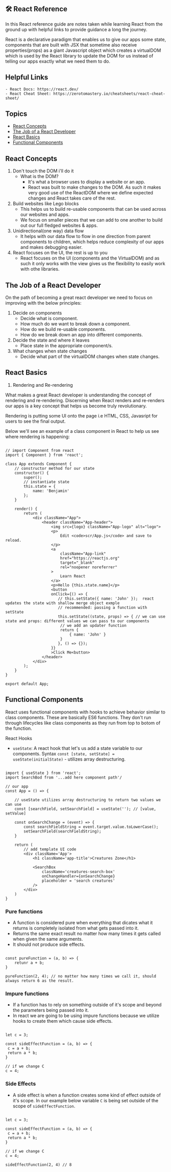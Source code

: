 ## 🛠️ React Reference

In this React reference guide are notes taken while learning React from the ground up with helpful links to provide guidance a long the journey. 

React is a declarative paradigm that enables us to give our apps some state, components that are built with JSX that sometime also receive properties(props) as a giant Javascript object which creates a virtualDOM which is used by the React library to update the DOM for us instead of telling our apps exactly what we need them to do.

## Helpful Links
    - React Docs: https://react.dev/
    - React Cheat Sheet: https://zerotomastery.io/cheatsheets/react-cheat-sheet/

## Topics
  - [React Concepts](#react-concepts)
  - [The Job of a React Developer](#the-job-of-a-react-developer)
  - [React Basics](#react-basics)
  - [Functional Components](#functional-components)

## React Concepts

1. Don't touch the DOM i'll do it
    - What is the DOM?
      - It's what a browser uses to display a website or an app.
      - React was built to make changes to the DOM. As such it makes very good use of the ReactDOM where we define expected changes and React takes care of the rest.
2. Build websites like Lego blocks
    - This helps us to build re-usable components that can be used across our websites and apps.
    - We focus on smaller pieces that we can add to one another to build out our full fledged websites & apps.
3. Unidirectional(one way) data flow
    - It helps with our data flow to flow in one direction from parent components to children, which helps reduce complexity of our apps and makes debugging easier.
4. React focuses on the UI, the rest is up to you
    - React focuses on the UI (components and the VirtualDOM) and as such it only works with the view gives us the flexibility to easily work with othe libraries. 

## The Job of a React Developer

On the path of becoming a great react developer we need to focus on improving with the below principles:

1. Decide on components
    - Decide what is component.
    - How much do we want to break down a component.
    - How do we build re-usable components.
    - How do we break down an app into different components.
2. Decide the state and where it leaves
    - Place state in the appropriate component/s.
3. What changes when state changes 
    - Decide what part of the virtualDOM changes when state changes.

## React Basics

1. Rendering and Re-rendering

What makes a great React developer is understanding the concept of rendering and re-rendering. Discerning when React renders and re-renders our apps is a key concept that helps us become truly revolutionary.  

Rendering is putting some UI onto the page i.e HTML, CSS, Javasript for users to see the final output.

Below we'll see an example of a class component in React to help us see where rendering is happening:

```JSX

// import Component from react
import { Component } from 'react';

class App extends Component {
    // constructor method for our state
    constructor() {
        super();
        // instantiate state
        this.state = {
            name: 'Benjamin'
        };
    }

    render() {
        return (
            <div className="App">
                <header className="App-header">
                    <img src={logo} className="App-logo" alt="logo">
                    <p>
                        Edit <code>scr/App.js</code> and save to reload.
                    </p>
                    <a
                        className="App-link"
                        href="https://reactjs.org"
                        target="_blank"
                        rel="noopener noreferrer"
                    >
                        Learn React
                    </a>
                    <p>Hello {this.state.name}</p>
                    <button 
                    onClick={() => {
                       // this.setState({ name: 'John' });  react updates the state with shallow merge object exmple
                       // recommended: passing a function with setState
                       this.setState((state, props) => { // we can use state and props: different values we can pass to our components
                        // we add an updater function
                        return {
                            { name: 'John' }
                        }
                       }, () => {});
                    }}
                    >Click Me<button>
                </header>
            </div>
        );
    }
}

export default App;

```

## Functional Components

React uses functional components with hooks to achieve behavior similar to class components. These are basically ES6 functions. They don't run through lifecycles like class components as they run from top to botom of the function.

React Hooks
- `useState`: A react hook that let's us add a state variable to our components. Syntax `const [state, setState] = useState(initialState)` - utilizes array destructuring.

```JSX

import { useState } from 'react';
import SearchBod from '...add here component path'/

// our app 
const App = () => {

    // useState utilizes array destructuring to return two values we can use
    const [searchField, setSearchField] = useState(''); // [value, setValue]

    const onSearchChange = (event) => {
        const searchFieldString = event.target.value.toLowerCase();
        setSearchField(searchFieldString);
    }

    return (
        // add template UI code
        <div className='App'>
            <h1 className='app-title'>Creatures Zone</h1>

            <SearchBox 
                className='creatures-search-box'
                onChangeHandler={onSearchChange}
                placeholder = 'search creatures'
            />
        </div>
    )
}

```

### Pure functions
- A function is considered pure when everything that dicates what it returns is completely isolated from what gets passed into it.
- Returns the same exact result no matter how many times it gets called when given the same arguments.
- It should not produce side effects.

```JS

const pureFunction = (a, b) => {
    retunr a + b;
}

pureFunction(2, 4); // no matter how many times we call it, should always return 6 as the result.

```

### Impure functions
- If a function has to rely on something outside of it's scope and beyond the parameters being passed into it.
- In react we are going to be using impure functions because we utilize hooks to create them which cause side effects.

```JS

let c = 3;

const sideEffectFunction = (a, b) => {
 c = a + b;
 return a * b;
}

// if we change C
c = 4;

```

### Side Effects
- A side effect is when a function creates some kind of effect outside of it's scope. In our example below variable `C` is being set outside of the scope of `sideEffectFunction`.

```JS

let c = 3;

const sideEffectFunction = (a, b) => {
 c = a + b;
 return a * b;
}

// if we change C
c = 4;

sideEffectFunction(2, 4) // 8

```